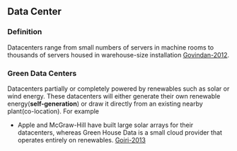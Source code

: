 Data Center
----


### Definition
Datacenters range from small numbers of servers in machine rooms to thousands of servers housed in warehouse-size installation [Govindan-2012](http://dl.acm.org/citation.cfm?id=2150985).


### Green Data Centers
Datacenters partially or completely powered by renewables such as solar or wind energy. These datacenters will either generate their own renewable energy(**self-generation**) or draw it directly from an existing nearby plant(co-location). For example
  - Apple and McGraw-Hill have built large solar arrays for their datacenters, whereas Green House Data is a small cloud provider that operates entirely on renewables. [Goiri-2013](https://github.com/hxwang/Seminar/blob/master/Paper-Summary/GoiriIK13_Designing-and-Managing-Datacenters-Powered-by-Renewable-Energy.md)
